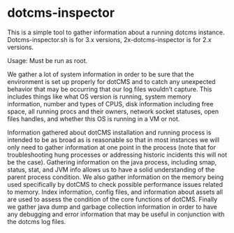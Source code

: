 # dotcms-inspector

This is a simple tool to gather information about a running dotcms instance.  Dotcms-inspector.sh is for 3.x versions, 2x-dotcms-inspector is for 2.x versions.

Usage:  Must be run as root. 

We gather a lot of system information in order to be sure that the environment is set up properly for dotCMS and to catch any unexpected behavior that may be occurring that our log files wouldn’t capture.  This includes things like what OS version is running, system memory information, number and types of CPUS, disk information including free space, all running procs and their owners, network socket statuses, open files handles, and whether this OS is running in a VM or not.

Information gathered about dotCMS installation and running process is intended to be as broad as is reasonable so that in most instances we will only need to gather information at one point in the process (note that for troubleshooting hung processes or addressing historic incidents this will not be the case).   Gathering information on the java process, including smap, status, stat, and JVM info allows us to have a solid understanding of the parent process condition.  We also gather information on the memory being used specifically by dotCMS to check possible performance issues related to memory.  Index information, config files, and information about assets all are used to assess the condition of the core functions of dotCMS.  Finally we gather java dump and garbage collection information in order to have any debugging and error information that may be useful in conjunction with the dotcms log files.
